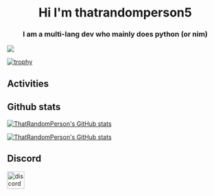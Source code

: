 <h1 align="center">Hi I'm thatrandomperson5</h1>
<h3 align="center">I am a multi-lang dev who mainly does python (or nim)</h3>


![](https://komarev.com/ghpvc/?username=thatrandomperson5)

[![trophy](https://github-profile-trophy.vercel.app/?username=thatrandomperson5)](https://github.com/ryo-ma/github-profile-trophy)

## Activities

## Github stats

[![ThatRandomPerson's GitHub stats](https://github-readme-stats.vercel.app/api/top-langs?username=thatrandomperson5&show_icons=true&theme=radical)](https://github.com/anuraghazra/github-readme-stats)

[![ThatRandomPerson's GitHub stats](https://github-readme-stats.vercel.app/api?username=thatrandomperson5&show_icons=true&theme=radical)](https://github.com/anuraghazra/github-readme-stats)

## Discord

<a href='https://discord.gg/Ja5CvWgmdc'><img height='40' alt='discord-profile' src='https://Md-embed-site.dragonhunter1.repl.co/api/v2/frozen?tg=not%20logged%20in&hash=4644'></a>



